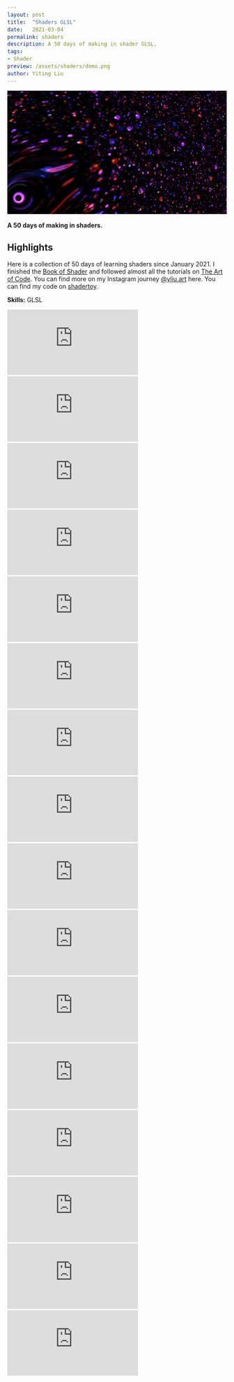 ```yaml
---
layout: post
title:  "Shaders GLSL"
date:   2021-03-04
permalink: shaders
description: A 50 days of making in shader GLSL. 
tags: 
- Shader
preview: /assets/shaders/demo.png
author: Yiting Liu 
---
```


![assets/shaders/demo.png](assets/shaders/demo.png)

**A 50 days of making in shaders.**

## Highlights

Here is a collection of 50 days of learning shaders since January 2021. I finished the [Book of Shader](https://thebookofshaders.com/) and followed almost all the tutorials on [The Art of Code](https://www.youtube.com/c/TheArtofCodeIsCool/playlists). You can find more on my Instagram journey [@yliu.art](https://www.instagram.com/yliu.art/) here. You can find my code on [shadertoy](https://www.shadertoy.com/user/YitingLiu). 


**Skills:** GLSL

<div class="grid-parent2">

<div class="iframe-container">
<iframe class="responsive-iframe" src="https://player.vimeo.com/video/520156152" frameborder="0" allow="autoplay; fullscreen" allowfullscreen></iframe>
</div>

<div class="iframe-container">
<iframe class="responsive-iframe" src="https://player.vimeo.com/video/520156071" frameborder="0" allow="autoplay; fullscreen" allowfullscreen></iframe>
</div>

<div class="iframe-container">
<iframe class="responsive-iframe" src="https://player.vimeo.com/video/520156333" frameborder="0" allow="autoplay; fullscreen" allowfullscreen></iframe>
</div>

<div class="iframe-container">
<iframe class="responsive-iframe" src="https://player.vimeo.com/video/520156276" frameborder="0" allow="autoplay; fullscreen" allowfullscreen></iframe>
</div>

<div class="iframe-container">
<iframe class="responsive-iframe" src="https://player.vimeo.com/video/520156130" frameborder="0" allow="autoplay; fullscreen" allowfullscreen></iframe>
</div>

<div class="iframe-container">
<iframe class="responsive-iframe" src="https://player.vimeo.com/video/520221840" frameborder="0" allow="autoplay; fullscreen" allowfullscreen></iframe>
</div>

<div class="iframe-container">
<iframe class="responsive-iframe" src="https://player.vimeo.com/video/520221825" frameborder="0" allow="autoplay; fullscreen" allowfullscreen></iframe>
</div>

<div class="iframe-container">
<iframe class="responsive-iframe" src="https://player.vimeo.com/video/520221800" frameborder="0" allow="autoplay; fullscreen" allowfullscreen></iframe>
</div>

<div class="iframe-container">
<iframe class="responsive-iframe" src="https://player.vimeo.com/video/520221771" frameborder="0" allow="autoplay; fullscreen" allowfullscreen></iframe>
</div>

<div class="iframe-container">
<iframe class="responsive-iframe" src="https://player.vimeo.com/video/520221720" frameborder="0" allow="autoplay; fullscreen" allowfullscreen></iframe>
</div>

<div class="iframe-container">
<iframe class="responsive-iframe" src="https://player.vimeo.com/video/520221697" frameborder="0" allow="autoplay; fullscreen" allowfullscreen></iframe>
</div>

<div class="iframe-container">
<iframe class="responsive-iframe" src="https://player.vimeo.com/video/520222622" frameborder="0" allow="autoplay; fullscreen" allowfullscreen></iframe>
</div>
<div class="iframe-container">
<iframe class="responsive-iframe" src="https://player.vimeo.com/video/520222638" frameborder="0" allow="autoplay; fullscreen" allowfullscreen></iframe>
</div>
<div class="iframe-container">
<iframe class="responsive-iframe" src="https://player.vimeo.com/video/520222663" frameborder="0" allow="autoplay; fullscreen" allowfullscreen></iframe>
</div>
<div class="iframe-container">
<iframe class="responsive-iframe" src="https://player.vimeo.com/video/520222680" frameborder="0" allow="autoplay; fullscreen" allowfullscreen></iframe>
</div>

<div class="iframe-container">
<iframe class="responsive-iframe" src="https://player.vimeo.com/video/520223332" frameborder="0" allow="autoplay; fullscreen" allowfullscreen></iframe>
</div>




</div>
